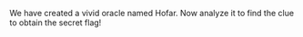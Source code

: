 We have created a vivid oracle named Hofar. Now analyze it to find the clue to obtain the secret flag!
